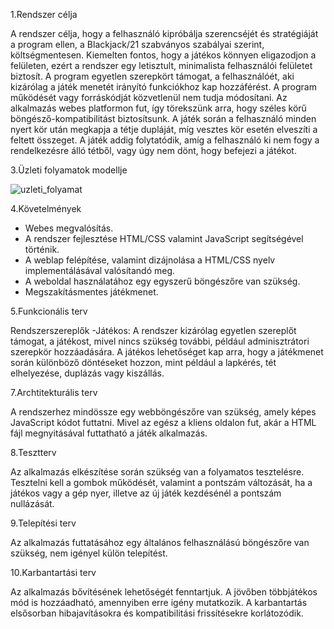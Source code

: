 1.Rendszer célja 

A rendszer célja, hogy a felhasználó kipróbálja szerencséjét és stratégiáját a program ellen, a Blackjack/21 szabványos szabályai szerint, költségmentesen. Kiemelten fontos, hogy a játékos könnyen eligazodjon a felületen, ezért a rendszer egy letisztult, minimalista felhasználói felületet biztosít. A program egyetlen szerepkört támogat, a felhasználóét, aki kizárólag a játék menetét irányító funkciókhoz kap hozzáférést. A program működését vagy forráskódját közvetlenül nem tudja módosítani. Az alkalmazás webes platformon fut, így törekszünk arra, hogy széles körű böngésző-kompatibilitást biztosítsunk. A játék során a felhasználó minden nyert kör után megkapja a tétje dupláját, míg vesztes kör esetén elveszíti a feltett összeget. A játék addig folytatódik, amíg a felhasználó ki nem fogy a rendelkezésre álló tétből, vagy úgy nem dönt, hogy befejezi a játékot.

3.Üzleti folyamatok modellje

![uzleti_folyamat](https://user-images.githubusercontent.com/82752886/135045846-c1ea8490-7fe1-4f7f-b73f-8c2b4a14c746.png)

4.Követelmények
- Webes megvalósítás.
- A rendszer fejlesztése HTML/CSS valamint JavaScript segítségével történik.
- A weblap felépítése, valamint dizájnolása a HTML/CSS nyelv implementálásával valósítandó meg.
- A weboldal használatához egy egyszerű böngészőre van szükség.
- Megszakításmentes játékmenet.

5.Funkcionális terv


Rendszerszereplők
-Játékos: A rendszer kizárólag egyetlen szereplőt támogat, a játékost, mivel nincs szükség további, például adminisztrátori szerepkör hozzáadására. A játékos lehetőséget kap arra, hogy a játékmenet során különböző döntéseket hozzon, mint például a lapkérés, tét elhelyezése, duplázás vagy kiszállás.

7.Archtitekturális terv

A rendszerhez mindössze egy webböngészőre van szükség, amely képes JavaScript kódot futtatni. Mivel az egész a kliens oldalon fut, akár a HTML fájl megnyitásával futtatható a játék alkalmazás.

8.Tesztterv

Az alkalmazás elkészítése során szükség van a folyamatos tesztelésre. Tesztelni kell a gombok működését, valamint a pontszám változását, ha a játékos vagy a gép nyer, illetve az új játék kezdésénél a pontszám nullázását.

9.Telepítési terv

Az alkalmazás futtatásához egy általános felhasználású böngészőre van szükség, nem igényel külön telepítést.

10.Karbantartási terv

Az alkalmazás bővítésének lehetőségét fenntartjuk. A jövőben többjátékos mód is hozzáadható, amennyiben erre igény mutatkozik. A karbantartás elsősorban hibajavításokra és kompatibilitási frissítésekre korlátozódik.
